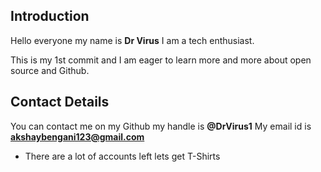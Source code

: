 ## Introduction
Hello everyone my name is **Dr Virus** I am a tech enthusiast.

This is my 1st commit and I am eager to learn more and more about open source and Github.

## Contact Details
You can contact me on my Github my  handle is **@DrVirus1**
My email id is **akshaybengani123@gmail.com**

* There are a lot of accounts left lets get T-Shirts
